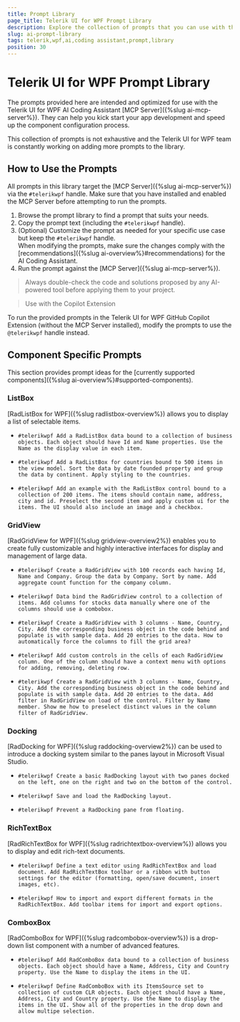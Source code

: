 ```yaml
---
title: Prompt Library
page_title: Telerik UI for WPF Prompt Library
description: Explore the collection of prompts that you can use with the Telerik UI for WPF AI Coding Assistant.
slug: ai-prompt-library
tags: telerik,wpf,ai,coding assistant,prompt,library
position: 30
---
```


# Telerik UI for WPF Prompt Library

The prompts provided here are intended and optimized for use with the Telerik UI for WPF AI Coding Assistant [MCP Server]({%slug ai-mcp-server%}). They can help you kick start your app development and speed up the component configuration process.

This collection of prompts is not exhaustive and the Telerik UI for WPF team is constantly working on adding more prompts to the library.

## How to Use the Prompts

All prompts in this library target the [MCP Server]({%slug ai-mcp-server%}) via the `#telerikwpf` handle. Make sure that you have installed and enabled the MCP Server before attempting to run the prompts.

1. Browse the prompt library to find a prompt that suits your needs.
2. Copy the prompt text (including the `#telerikwpf` handle).
3. (Optional) Customize the prompt as needed for your specific use case but keep the `#telerikwpf` handle.<br/>When modifying the prompts, make sure the changes comply with the [recommendations]({%slug ai-overview%}#recommendations) for the AI Coding Assistant.
4. Run the prompt against the [MCP Server]({%slug ai-mcp-server%}).

>Always double-check the code and solutions proposed by any AI-powered tool before applying them to your project.

<!-- -->

>Use with the Copilot Extension

To run the provided prompts in the Telerik UI for WPF GitHub Copilot Extension (without the MCP Server installed), modify the prompts to use the `@telerikwpf` handle instead.

## Component Specific Prompts

This section provides prompt ideas for the [currently supported components]({%slug ai-overview%}#supported-components).

### ListBox

[RadListBox for WPF]({%slug radlistbox-overview%}) allows you to display a list of selectable items.

* `#telerikwpf Add a RadListBox data bound to a collection of business objects. Each object should have Id and Name properties. Use the Name as the display value in each item.`

* `#telerikwpf Add a RadListBox for countries bound to 500 items in the view model. Sort the data by date founded property and group the data by continent. Apply styling to the countries.`

* `#telerikwpf Add an example with the RadListBox control bound to a collection of 200 items. The items should contain name, address, city and id. Preselect the second item and apply custom ui for the items. The UI should also include an image and a checkbox.`

### GridView

[RadGridView for WPF]({%slug gridview-overview2%}) enables you to create fully customizable and highly interactive interfaces for display and management of large data.

* `#telerikwpf Create a RadGridView with 100 records each having Id, Name and Company. Group the data by Company. Sort by name. Add aggregate count function for the company column.`

* `#telerikwpf Data bind the RadGridView control to a collection of items. Add columns for stocks data manually where one of the columns should use a combobox.`

* `#telerikwpf Create a RadGridView with 3 columns - Name, Country, City. Add the corresponding business object in the code behind and populate is with sample data. Add 20 entries to the data. How to automatically force the columns to fill the grid area?`

* `#telerikwpf Add custom controls in the cells of each RadGridView column. One of the column should have a context menu with options for adding, removing, deleting row.`

* `#telerikwpf Create a RadGridView with 3 columns - Name, Country, City. Add the corresponding business object in the code behind and populate is with sample data. Add 20 entries to the data. Add filter in RadGridView on load of the control. Filter by Name member. Show me how to preselect distinct values in the column filter of RadGridView.`

### Docking

[RadDocking for WPF]({%slug raddocking-overview2%}) can be used to introduce a docking system similar to the panes layout in Microsoft Visual Studio.

* `#telerikwpf Create a basic RadDocking layout with two panes docked on the left, one on the right and two on the bottom of the control.`

* `#telerikwpf Save and load the RadDocking layout.`

* `#telerikwpf Prevent a RadDocking pane from floating.`

### RichTextBox 

[RadRichTextBox for WPF]({%slug radrichtextbox-overview%}) allows you to display and edit rich-text documents.

* `#telerikwpf Define a text editor using RadRichTextBox and load document. Add RadRichTextBox toolbar or a ribbon with button settings for the editor (formatting, open/save document, insert images, etc).`

* `#telerikwpf How to import and export different formats in the RadRichTextBox. Add toolbar items for import and export options.`

### ComboxBox

[RadComboBox for WPF]({%slug radcombobox-overview%}) is a drop-down list component with a number of advanced features.

* `#telerikwpf Add RadComboBox data bound to a collection of business objects. Each object should have a Name, Address, City and Country property. Use the Name to display the items in the UI.`

* `#telerikwpf Define RadComboBox with its ItemsSource set to collection of custom CLR objects. Each object should have a Name, Address, City and Country property. Use the Name to display the items in the UI. Show all of the properties in the drop down and allow multipe selection.`
